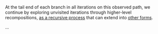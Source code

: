 At the tail end of each branch in all iterations on this observed path, we continue by exploring unvisited iterations through higher-level recompositions, [as a recursive process](https://github.com/operatorjen/systems.as.games/blob/main/000.md) that can extend into [other forms](https://theoperator.org).


...